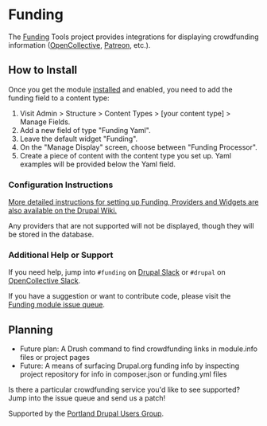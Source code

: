 # Funding

The [Funding](https://drupal.org/project/funding) Tools project provides integrations for displaying crowdfunding information ([OpenCollective](https://opencollective.com/), [Patreon](https://www.patreon.com/), etc.).

## How to Install

Once you get the module [installed](https://www.drupal.org/docs/extending-drupal/installing-modules) and enabled, you need to add the funding field to a content type:

1. Visit Admin > Structure > Content Types > [your content type] > Manage Fields.
2. Add a new field of type "Funding Yaml".
3. Leave the default widget "Funding".
4. On the "Manage Display" screen, choose between "Funding Processor".
5. Create a piece of content with the content type you set up. Yaml examples will be provided below the Yaml field.

### Configuration Instructions

[More detailed instructions for setting up Funding, Providers and Widgets are also available on the Drupal Wiki.](https://www.drupal.org/docs/contributed-modules/funding)

Any providers that are not supported will not be displayed, though they will be stored in the database.

### Additional Help or Support

If you need help, jump into `#funding` on [Drupal Slack](https://www.drupal.org/slack) or `#drupal` on [OpenCollective Slack](https://slack.opencollective.com/).

If you have a suggestion or want to contribute code, please visit the [Funding module issue queue](https://www.drupal.org/project/issues/funding).

## Planning

* Future plan: A Drush command to find crowdfunding links in module.info files or project pages
* Future: A means of surfacing Drupal.org funding info by inspecting project repository for info in composer.json or funding.yml files

Is there a particular crowdfunding service you'd like to see supported? Jump into the issue queue and send us a patch!

Supported by the [Portland Drupal Users Group](https://opencollective.com/portland-drupal).
